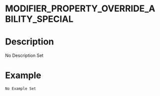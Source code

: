 # MODIFIER_PROPERTY_OVERRIDE_ABILITY_SPECIAL
# Description
No Description Set
# Example
```No Example Set```